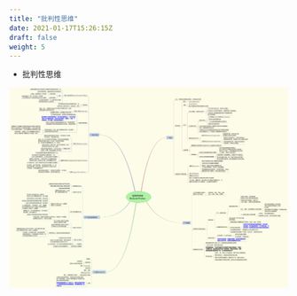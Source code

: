 ```yaml
---
title: "批判性思维"
date: 2021-01-17T15:26:15Z
draft: false
weight: 5
---
```



+ 批判性思维


![批判性思维](批判性思维.png)


